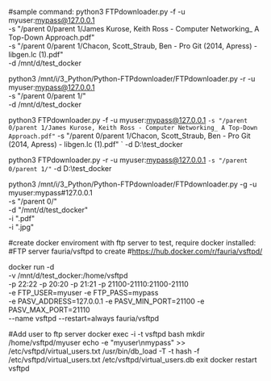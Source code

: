 #sample command:
python3 FTPdownloader.py  -f -u myuser:mypass@127.0.0.1 \
	-s "/parent 0/parent 1/James Kurose, Keith Ross - Computer Networking_ A Top-Down Approach.pdf" \
	-s "/parent 0/parent 1/Chacon, Scott_Straub, Ben - Pro Git (2014, Apress) - libgen.lc (1).pdf" \
	-d /mnt/d/test_docker
	
python3 /mnt/i/3_Python/Python-FTPdownloader/FTPdownloader.py  -r -u myuser:mypass@127.0.0.1 \
	-s "/parent 0/parent 1/" \
	-d /mnt/d/test_docker
	
python3 FTPdownloader.py  -f -u myuser:mypass@127.0.0.1 `
	-s "/parent 0/parent 1/James Kurose, Keith Ross - Computer Networking_ A Top-Down Approach.pdf" `
	-s "/parent 0/parent 1/Chacon, Scott_Straub, Ben - Pro Git (2014, Apress) - libgen.lc (1).pdf" `
	-d D:\test_docker
	
python3 FTPdownloader.py  -r -u myuser:mypass@127.0.0.1 `
	-s "/parent 0/parent 1/" `
	-d D:\test_docker

python3 /mnt/i/3_Python/Python-FTPdownloader/FTPdownloader.py  -g -u myuser:mypass#127.0.0.1 \
	-s "/parent 0/" \
	-d "/mnt/d/test_docker" \
	-i ".pdf" \
	-i ".jpg"
	
#create docker enviroment with ftp server to test, require docker installed:
#FTP server fauria/vsftpd to create
#https://hub.docker.com/r/fauria/vsftpd/

docker run -d \
-v /mnt/d/test_docker:/home/vsftpd \
-p 22:22 -p 20:20 -p 21:21 -p 21100-21110:21100-21110 \
-e FTP_USER=myuser -e FTP_PASS=mypass \
-e PASV_ADDRESS=127.0.0.1 -e PASV_MIN_PORT=21100 -e PASV_MAX_PORT=21110 \
--name vsftpd --restart=always fauria/vsftpd

#Add user to ftp server
docker exec -i -t vsftpd bash
mkdir /home/vsftpd/myuser
echo -e "myuser\nmypass" >> /etc/vsftpd/virtual_users.txt
/usr/bin/db_load -T -t hash -f /etc/vsftpd/virtual_users.txt /etc/vsftpd/virtual_users.db
exit
docker restart vsftpd
